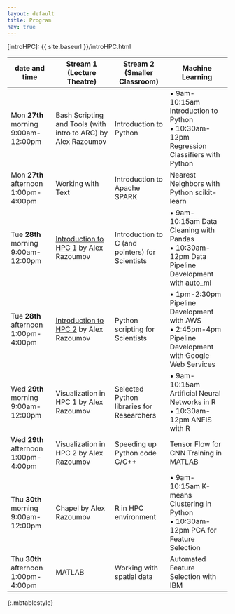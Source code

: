 ```yaml
---
layout: default
title: Program
nav: true
---
```


[introHPC]: {{ site.baseurl }}/introHPC.html

| date and time | Stream 1 (Lecture Theatre) | Stream 2 (Smaller Classroom) | Machine Learning |
| ------------- | --------------- | ----------------- | ----------------- |
| Mon **27th** morning 9:00am-12:00pm | Bash Scripting and Tools (with intro to ARC) by Alex Razoumov | Introduction to Python | • 9am-10:15am Introduction to Python <br> • 10:30am-12pm Regression Classifiers with Python  |
| Mon **27th** afternoon 1:00pm-4:00pm | Working with Text | Introduction to Apache SPARK | Nearest Neighbors with Python scikit-learn |
| Tue **28th** morning 9:00am-12:00pm | [Introduction to HPC 1](introHPC) by Alex Razoumov | Introduction to C (and pointers) for Scientists | • 9am-10:15am Data Cleaning with Pandas <br> • 10:30am-12pm Data Pipeline Development with auto_ml |
| Tue **28th** afternoon 1:00pm-4:00pm | [Introduction to HPC 2](introHPC) by Alex Razoumov | Python scripting for Scientists | • 1pm-2:30pm Pipeline Development with AWS <br> • 2:45pm-4pm Pipeline Development with Google Web Services |
| Wed **29th** morning 9:00am-12:00pm | Visualization in HPC 1 by Alex Razoumov | Selected Python libraries for Researchers | • 9am-10:15am Artificial Neural Networks in R <br> • 10:30am-12pm ANFIS with R |
| Wed **29th** afternoon 1:00pm-4:00pm | Visualization in HPC 2 by Alex Razoumov | Speeding up Python code C/C++ | Tensor Flow for CNN Training in MATLAB |
| Thu **30th** morning 9:00am-12:00pm | Chapel by Alex Razoumov | R in HPC environment | • 9am-10:15am K-means Clustering in Python <br> • 10:30am-12pm PCA for Feature Selection |
| Thu **30th** afternoon 1:00pm-4:00pm | MATLAB | Working with spatial data | Automated Feature Selection with IBM |
{:.mbtablestyle}

&nbsp;
